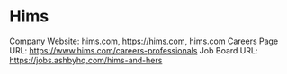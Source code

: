 # Hims

Company Website: hims.com, https://hims.com, hims.com
Careers Page URL: https://www.hims.com/careers-professionals
Job Board URL: https://jobs.ashbyhq.com/hims-and-hers